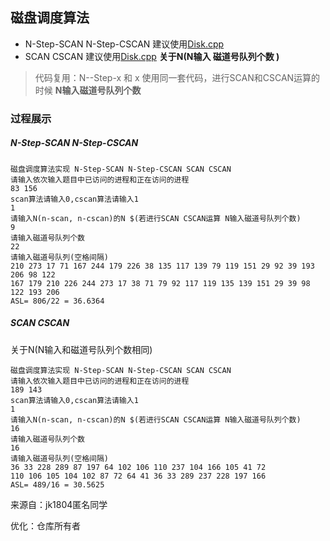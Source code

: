## 磁盘调度算法

* N-Step-SCAN N-Step-CSCAN 建议使用[Disk.cpp](Disk.cpp)
* SCAN CSCAN  建议使用[Disk.cpp](Disk.cpp)   **关于N(N输入 磁道号队列个数 )**



>  代码复用：N--Step-x  和  x 使用同一套代码，进行SCAN和CSCAN运算的时候 **N输入磁道号队列个数**



### 过程展示

##### N-Step-SCAN N-Step-CSCAN

```shell
磁盘调度算法实现 N-Step-SCAN N-Step-CSCAN SCAN CSCAN 
请输入依次输入题目中已访问的进程和正在访问的进程
83 156
scan算法请输入0,cscan算法请输入1
1
请输入N(n-scan, n-cscan)的N $(若进行SCAN CSCAN运算 N输入磁道号队列个数)
9
请输入磁道号队列个数
22
请输入磁道号队列(空格间隔)
210 273 17 71 167 244 179 226 38 135 117 139 79 119 151 29 92 39 193 206 98 122
167 179 210 226 244 273 17 38 71 79 92 117 119 135 139 151 29 39 98 122 193 206 
ASL= 806/22 = 36.6364
```



##### SCAN CSCAN

关于N(N输入和磁道号队列个数相同)

```shell
磁盘调度算法实现 N-Step-SCAN N-Step-CSCAN SCAN CSCAN
请输入依次输入题目中已访问的进程和正在访问的进程
189 143
scan算法请输入0,cscan算法请输入1
1
请输入N(n-scan, n-cscan)的N $(若进行SCAN CSCAN运算 N输入磁道号队列个数)
16
请输入磁道号队列个数
16
请输入磁道号队列(空格间隔)
36 33 228 289 87 197 64 102 106 110 237 104 166 105 41 72
110 106 105 104 102 87 72 64 41 36 33 289 237 228 197 166 
ASL= 489/16 = 30.5625
```





来源自：jk1804匿名同学

优化：仓库所有者